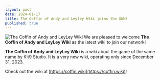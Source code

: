 ```yaml
---
layout: post
date: 2024-01-17
title: The Coffin of Andy and Leyley Wiki joins the GWN!
published: true
---
```

![The Coffin of Andy and LeyLey Wiki]({{site.baseurl}}/images/tcoaalwiki.jpg)
We are pleased to welcome **The Coffin of Andy and LeyLey Wiki** as the latest wiki to join our network!

**The Coffin of Andy and LeyLey Wiki** is a wiki about the game of the same name by Kit9 Studio. It is a very new wiki, operating only since December 31, 2023.

Check out the wiki at [https://coffin.wiki](https://coffin.wiki)!

